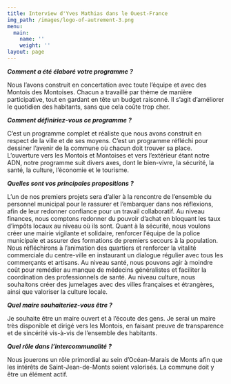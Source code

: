 ```yaml
---
title: Interview d'Yves Mathias dans le Ouest-France
img_path: /images/logo-of-autrement-3.png
menu:
  main:
    name: ''
    weight: ''
layout: page
---
```

***Comment a été élaboré votre programme ?***



Nous l’avons construit en concertation avec toute l’équipe et avec des Montois des Montoises. Chacun a travaillé par thème de manière participative, tout en gardant en tête un budget raisonné. Il s’agit d’améliorer le quotidien des habitants, sans que cela coûte trop cher.



***Comment définiriez-vous ce programme ?***



C’est un programme complet et réaliste que nous avons construit en respect de la ville et de ses moyens. C’est un programme réfléchi pour dessiner l’avenir de la commune où chacun doit trouver sa place. L’ouverture vers les Montois et Montoises et vers l’extérieur étant notre ADN, notre programme suit divers axes, dont le bien-vivre, la sécurité, la santé, la culture, l’économie et le tourisme.



***Quelles sont vos principales propositions ?***



L’un de nos premiers projets sera d’aller à la rencontre de l’ensemble du personnel municipal pour le rassurer et l’embarquer dans nos réflexions, afin de leur redonner confiance pour un travail collaboratif. Au niveau finances, nous comptons redonner du pouvoir d’achat en bloquant les taux d’impôts locaux au niveau où ils sont. Quant à la sécurité, nous voulons créer une mairie vigilante et solidaire, renforcer l’équipe de la police municipale et assurer des formations de premiers secours à la population. Nous réfléchirons à l’animation des quartiers et renforcer la vitalité commerciale du centre-ville en instaurant un dialogue régulier avec tous les commerçants et artisans. Au niveau santé, nous pouvons agir à moindre coût pour remédier au manque de médecins généralistes et faciliter la coordination des professionnels de santé. Au niveau culture, nous souhaitons créer des jumelages avec des villes françaises et étrangères, ainsi que valoriser la culture locale.



***Quel maire souhaiteriez-vous être ?***



Je souhaite être un maire ouvert et à l’écoute des gens. Je serai un maire très disponible et dirigé vers les Montois, en faisant preuve de transparence et de sincérité vis-à-vis de l’ensemble des habitants.



***Quel rôle dans l’intercommunalité ?***



Nous jouerons un rôle primordial au sein d’Océan-Marais de Monts afin que les intérêts de Saint-Jean-de-Monts soient valorisés. La commune doit y être un élément actif.
